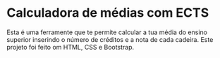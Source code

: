 # Calculadora de médias com ECTS
Esta é uma ferramente que te permite calcular a tua média do ensino superior inserindo o número de créditos e a nota de cada cadeira. Este projeto foi feito om HTML, CSS e Bootstrap.
